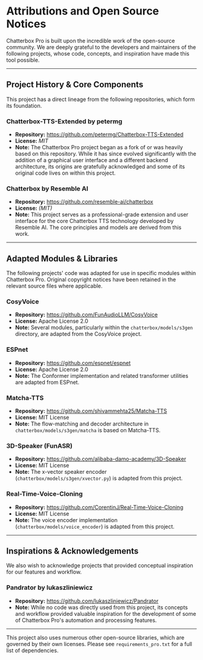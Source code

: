 # Attributions and Open Source Notices

Chatterbox Pro is built upon the incredible work of the open-source community. We are deeply grateful to the developers and maintainers of the following projects, whose code, concepts, and inspiration have made this tool possible.

---

## Project History & Core Components

This project has a direct lineage from the following repositories, which form its foundation.

### Chatterbox-TTS-Extended by petermg
- **Repository:** https://github.com/petermg/Chatterbox-TTS-Extended
- **License:** *MIT*
- **Note:** The Chatterbox Pro project began as a fork of or was heavily based on this repository. While it has since evolved significantly with the addition of a graphical user interface and a different backend architecture, its origins are gratefully acknowledged and some of its original code lives on within this project.

### Chatterbox by Resemble AI
- **Repository:** https://github.com/resemble-ai/chatterbox
- **License:** *(MIT)*
- **Note:** This project serves as a professional-grade extension and user interface for the core Chatterbox TTS technology developed by Resemble AI. The core principles and models are derived from this work.

---

## Adapted Modules & Libraries

The following projects' code was adapted for use in specific modules within Chatterbox Pro. Original copyright notices have been retained in the relevant source files where applicable.

### CosyVoice
- **Repository:** https://github.com/FunAudioLLM/CosyVoice
- **License:** Apache License 2.0
- **Note:** Several modules, particularly within the `chatterbox/models/s3gen` directory, are adapted from the CosyVoice project.

### ESPnet
- **Repository:** https://github.com/espnet/espnet
- **License:** Apache License 2.0
- **Note:** The Conformer implementation and related transformer utilities are adapted from ESPnet.

### Matcha-TTS
- **Repository:** https://github.com/shivammehta25/Matcha-TTS
- **License:** MIT License
- **Note:** The flow-matching and decoder architecture in `chatterbox/models/s3gen/matcha` is based on Matcha-TTS.

### 3D-Speaker (FunASR)
- **Repository:** https://github.com/alibaba-damo-academy/3D-Speaker
- **License:** MIT License
- **Note:** The x-vector speaker encoder (`chatterbox/models/s3gen/xvector.py`) is adapted from this project.

### Real-Time-Voice-Cloning
- **Repository:** https://github.com/CorentinJ/Real-Time-Voice-Cloning
- **License:** MIT License
- **Note:** The voice encoder implementation (`chatterbox/models/voice_encoder`) is adapted from this project.

---

## Inspirations & Acknowledgements

We also wish to acknowledge projects that provided conceptual inspiration for our features and workflow.

### Pandrator by lukaszliniewicz
- **Repository:** https://github.com/lukaszliniewicz/Pandrator
- **Note:** While no code was directly used from this project, its concepts and workflow provided valuable inspiration for the development of some of Chatterbox Pro's automation and processing features.

---

This project also uses numerous other open-source libraries, which are governed by their own licenses. Please see `requirements_pro.txt` for a full list of dependencies.